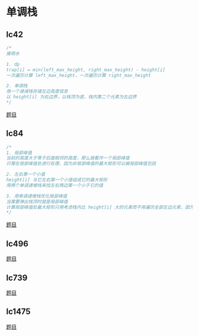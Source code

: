 # 单调栈

## lc42

```cpp
/*
接雨水

1. dp
trap[i] = min(left_max_height, right_max_height) - height[i]
一次遍历计算 left_max_height，一次遍历计算 right_max_height

2. 单调栈
用一个递减栈存储左边高度信息
以 height[i] 为右边界，以栈顶为底，栈内第二个元素为左边界
*/
```

[题目](https://leetcode.com/problems/trapping-rain-water/description/)

## lc84

```cpp
/*
1. 局部峰值
当前的高度大于等于后面相邻的高度，那么就看作一个局部峰值
只需在局部峰值处进行处理，因为非局部峰值的最大矩形可以被局部峰值包括

2. 左右第一个小值
height[i] 与它左右第一个小值组成它的最大矩形
用两个单调递增栈来找左右两边第一个小于它的值

3. 用单调递增栈优化局部峰值
当需要弹出栈顶时就是局部峰值
计算局部峰值处最大矩形只用考虑栈内比 height[i] 大的元素而不用遍历全部左边元素，因为比 height[i] 小的值可以跟 height[i] 组成矩形，从而被后面的局部峰值包含
*/
```

[题目](https://leetcode.com/problems/largest-rectangle-in-histogram/description/)

## lc496

[题目](https://leetcode.com/problems/next-greater-element-i/)

## lc739

[题目](https://leetcode.com/problems/daily-temperatures/description/)

## lc1475

[题目](https://leetcode.com/problems/final-prices-with-a-special-discount-in-a-shop/description/)